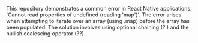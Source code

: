 This repository demonstrates a common error in React Native applications: 'Cannot read properties of undefined (reading 'map')'.  The error arises when attempting to iterate over an array (using .map) before the array has been populated.  The solution involves using optional chaining (?.) and the nullish coalescing operator (??).
